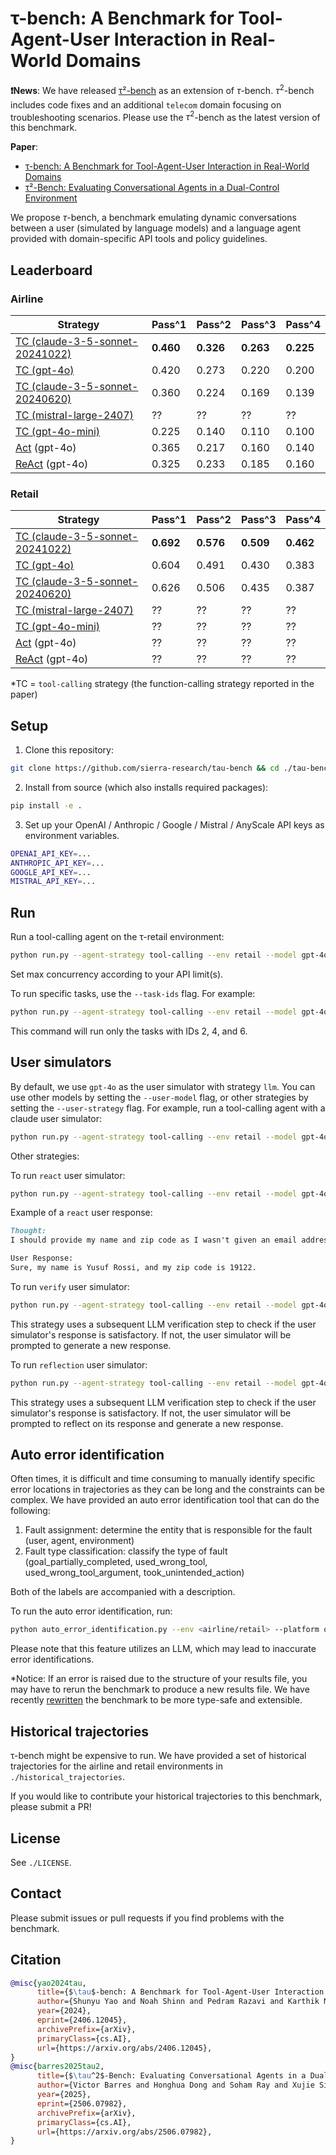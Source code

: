 # τ-bench: A Benchmark for Tool-Agent-User Interaction in Real-World Domains

**❗News**: We have released [τ²-bench](https://github.com/sierra-research/tau2-bench) as an extension of $\tau$-bench. $\tau^2$-bench includes code fixes and an additional `telecom` domain focusing on troubleshooting scenarios. Please use the $\tau^2$-bench as the latest version of this benchmark.

**Paper**:
* [τ-bench: A Benchmark for Tool-Agent-User Interaction in Real-World Domains](https://arxiv.org/abs/2406.12045)
* [τ²-Bench: Evaluating Conversational Agents in a Dual-Control Environment](https://arxiv.org/abs/2506.07982)

We propose $\tau$-bench, a benchmark emulating dynamic conversations between a user (simulated by language models) and a language agent provided with domain-specific API tools and policy guidelines.

## Leaderboard

### Airline

| Strategy       | Pass^1 | Pass^2 | Pass^3 | Pass^4 |
| -------------- | ------ | ------ | ------ | ------ |
| [TC (claude-3-5-sonnet-20241022)](https://www.anthropic.com/news/3-5-models-and-computer-use)      | **0.460**     | **0.326**     | **0.263**     | **0.225**     |
| [TC (gpt-4o)](https://platform.openai.com/docs/guides/function-calling)     | 0.420     | 0.273     | 0.220     | 0.200     |
| [TC (claude-3-5-sonnet-20240620)](https://docs.anthropic.com/en/docs/build-with-claude/tool-use)      | 0.360     | 0.224     | 0.169     | 0.139     |
| [TC (mistral-large-2407)](https://docs.mistral.ai/capabilities/function_calling/)     | ??     | ??     | ??     | ??     |
| [TC (gpt-4o-mini)](https://platform.openai.com/docs/guides/function-calling)     | 0.225     | 0.140     | 0.110     | 0.100     |
| [Act](https://arxiv.org/abs/2210.03629) (gpt-4o)     | 0.365 | 0.217 | 0.160 | 0.140     |
| [ReAct](https://arxiv.org/abs/2210.03629) (gpt-4o)     | 0.325 | 0.233 | 0.185 | 0.160     |

### Retail

| Strategy       | Pass^1 | Pass^2 | Pass^3 | Pass^4 |
| -------------- | ------ | ------ | ------ | ------ |
| [TC (claude-3-5-sonnet-20241022)](https://www.anthropic.com/news/3-5-models-and-computer-use)      | **0.692**     | **0.576**     | **0.509**     | **0.462**     |
| [TC (gpt-4o)](https://platform.openai.com/docs/guides/function-calling)     | 0.604     | 0.491     | 0.430     | 0.383     |
| [TC (claude-3-5-sonnet-20240620)](https://docs.anthropic.com/en/docs/build-with-claude/tool-use)      | 0.626     | 0.506     | 0.435     | 0.387     |
| [TC (mistral-large-2407)](https://docs.mistral.ai/capabilities/function_calling/)     | ??     | ??     | ??     | ??     |
| [TC (gpt-4o-mini)](https://platform.openai.com/docs/guides/function-calling)     | ??     | ??     | ??     | ??     |
| [Act](https://arxiv.org/abs/2210.03629) (gpt-4o)     | ??     | ??     | ??     | ??     |
| [ReAct](https://arxiv.org/abs/2210.03629) (gpt-4o)     | ??     | ??     | ??     | ??     |

*TC = `tool-calling` strategy (the function-calling strategy reported in the paper)

## Setup

1. Clone this repository:

```bash
git clone https://github.com/sierra-research/tau-bench && cd ./tau-bench
```

2. Install from source (which also installs required packages):

```bash
pip install -e .
```

3. Set up your OpenAI / Anthropic / Google / Mistral / AnyScale API keys as environment variables.

```bash
OPENAI_API_KEY=...
ANTHROPIC_API_KEY=...
GOOGLE_API_KEY=...
MISTRAL_API_KEY=...
```

## Run

Run a tool-calling agent on the τ-retail environment:

```bash
python run.py --agent-strategy tool-calling --env retail --model gpt-4o --model-provider openai --user-model gpt-4o --user-model-provider openai --user-strategy llm --max-concurrency 10
```

Set max concurrency according to your API limit(s).

To run specific tasks, use the `--task-ids` flag. For example:

```bash
python run.py --agent-strategy tool-calling --env retail --model gpt-4o --model-provider openai --user-model gpt-4o --user-model-provider openai --user-strategy llm --max-concurrency 10 --task-ids 2 4 6
```

This command will run only the tasks with IDs 2, 4, and 6.

## User simulators

By default, we use `gpt-4o` as the user simulator with strategy `llm`. You can use other models by setting the `--user-model` flag, or other strategies by setting the `--user-strategy` flag. For example, run a tool-calling agent with a claude user simulator:

```bash
python run.py --agent-strategy tool-calling --env retail --model gpt-4o --model-provider openai --max-concurrency 10 --user-model claude-3-5-sonnet-20240620 --user-model-provider anthropic --user-strategy llm
```

Other strategies:

To run `react` user simulator:

```bash
python run.py --agent-strategy tool-calling --env retail --model gpt-4o --model-provider openai --max-concurrency 10 --user-model gpt-4o --user-model-provider openai --user-strategy react
```

Example of a `react` user response:

```md
Thought:
I should provide my name and zip code as I wasn't given an email address to use.

User Response:
Sure, my name is Yusuf Rossi, and my zip code is 19122.
```

To run `verify` user simulator:

```bash
python run.py --agent-strategy tool-calling --env retail --model gpt-4o --model-provider openai --max-concurrency 10 --user-model gpt-4o --user-model-provider openai --user-strategy verify
```

This strategy uses a subsequent LLM verification step to check if the user simulator's response is satisfactory. If not, the user simulator will be prompted to generate a new response.

To run `reflection` user simulator:

```bash
python run.py --agent-strategy tool-calling --env retail --model gpt-4o --model-provider openai --max-concurrency 10 --user-model gpt-4o --user-model-provider openai --user-strategy reflection
```

This strategy uses a subsequent LLM verification step to check if the user simulator's response is satisfactory. If not, the user simulator will be prompted to reflect on its response and generate a new response.

## Auto error identification

Often times, it is difficult and time consuming to manually identify specific error locations in trajectories as they can be long and the constraints can be complex. We have provided an auto error identification tool that can do the following:

1. Fault assignment: determine the entity that is responsible for the fault (user, agent, environment)
2. Fault type classification: classify the type of fault (goal_partially_completed, used_wrong_tool, used_wrong_tool_argument, took_unintended_action)

Both of the labels are accompanied with a description.

To run the auto error identification, run:

```bash
python auto_error_identification.py --env <airline/retail> --platform openai --results-path <the path to your results file here> --max--concurrency 16 --output-path test-auto-error-identification --max-num-failed-results 10
```

Please note that this feature utilizes an LLM, which may lead to inaccurate error identifications.

*Notice: If an error is raised due to the structure of your results file, you may have to rerun the benchmark to produce a new results file. We have recently [rewritten](https://github.com/sierra-research/tau-bench/commit/043b544371757ebb3762b3d02a6675dfe0c41798) the benchmark to be more type-safe and extensible.

## Historical trajectories

τ-bench might be expensive to run. We have provided a set of historical trajectories for the airline and retail environments in `./historical_trajectories`.

If you would like to contribute your historical trajectories to this benchmark, please submit a PR!

## License

See `./LICENSE`.

## Contact

Please submit issues or pull requests if you find problems with the benchmark.

## Citation

```bibtex
@misc{yao2024tau,
      title={$\tau$-bench: A Benchmark for Tool-Agent-User Interaction in Real-World Domains}, 
      author={Shunyu Yao and Noah Shinn and Pedram Razavi and Karthik Narasimhan},
      year={2024},
      eprint={2406.12045},
      archivePrefix={arXiv},
      primaryClass={cs.AI},
      url={https://arxiv.org/abs/2406.12045}, 
}
@misc{barres2025tau2,
      title={$\tau^2$-Bench: Evaluating Conversational Agents in a Dual-Control Environment}, 
      author={Victor Barres and Honghua Dong and Soham Ray and Xujie Si and Karthik Narasimhan},
      year={2025},
      eprint={2506.07982},
      archivePrefix={arXiv},
      primaryClass={cs.AI},
      url={https://arxiv.org/abs/2506.07982}, 
}
```
